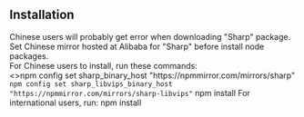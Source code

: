 <h2>Installation</h2>
<p>Chinese users will probably get error when downloading "Sharp" package.<br>
Set Chinese mirror hosted at Alibaba for "Sharp" before install node packages.<br>
For Chinese users to install, run these commands:<br>
<>npm config set sharp_binary_host "https://npmmirror.com/mirrors/sharp"
<code>npm config set sharp_libvips_binary_host "https://npmmirror.com/mirrors/sharp-libvips"</code>
  npm install
For international users, run:
  npm install</p>
